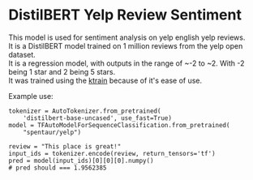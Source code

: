# DistilBERT Yelp Review Sentiment
This model is used for sentiment analysis on yelp english yelp reviews.  
It is a DistilBERT model trained on 1 million reviews from the yelp open dataset.  
It is a regression model, with outputs in the range of ~-2 to ~2. With -2 being 1 star and 2 being 5 stars.  
It was trained using the [ktrain](https://github.com/amaiya/ktrain) because of it's ease of use.

Example use:

```
tokenizer = AutoTokenizer.from_pretrained(
    'distilbert-base-uncased', use_fast=True)
model = TFAutoModelForSequenceClassification.from_pretrained(
    "spentaur/yelp")
    
review = "This place is great!"
input_ids = tokenizer.encode(review, return_tensors='tf')
pred = model(input_ids)[0][0][0].numpy()
# pred should === 1.9562385
```
